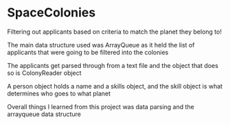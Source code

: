 # SpaceColonies

Filtering out applicants based on criteria to match the planet they belong to!

The main data structure used was ArrayQueue as it held the list of applicants that were going to be filtered into the colonies

The applicants get parsed through from a text file and the object that does so is ColonyReader object

A person object holds a name and a skills object, and the skill object is what determines who goes to what planet

Overall things I learned from this project was data parsing and the arrayqueue data structure
